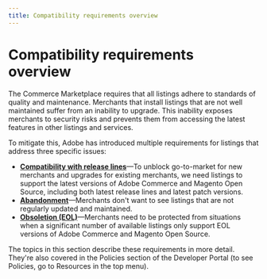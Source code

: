 ```yaml
---
title: Compatibility requirements overview
---
```


# Compatibility requirements overview

The Commerce Marketplace requires that all listings adhere to standards of quality and maintenance. Merchants that install listings that are not well maintained suffer from an inability to upgrade. This inability exposes merchants to security risks and prevents them from accessing the latest features in other listings and services.

To mitigate this, Adobe has introduced multiple requirements for listings that address three specific issues:

-  [**Compatibility with release lines**](../compatibility/releases.md)—To unblock go-to-market for new merchants and upgrades for existing merchants, we need listings to support the latest versions of Adobe Commerce and Magento Open Source, including both latest release lines and latest patch versions.
-  [**Abandonment**](../compatibility/abandoned-extensions.md)—Merchants don't want to see listings that are not regularly updated and maintained.
-  [**Obsoletion (EOL)**](../compatibility/obsolete-extensions.md)—Merchants need to be protected from situations when a significant number of available listings only support EOL versions of Adobe Commerce and Magento Open Source.

The topics in this section describe these requirements in more detail. They're also covered in the Policies section of the Developer Portal (to see Policies, go to Resources in the top menu).
